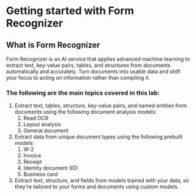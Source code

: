 # Getting started with Form Recognizer

## What is Form Recognizer
Form Recognizer is an AI service that applies advanced machine learning to extract text, key-value pairs, tables, and structures from documents automatically and accurately. Turn documents into usable data and shift your focus to acting on information rather than compiling it.

### The following are the main topics covered in this lab:
1. Extract text, tables, structure, key-value pairs, and named entities from documents using the following document analysis models:
    1. Read OCR
    2. Layout analysis
    3. General document
2. Extract data from unique document types using the following prebuilt models:
    1. W-2
    2. Invoice
    3. Receipt
    4. Identity document (ID)
    5. Business card
3. Extract text, structure, and fields from models trained with your data, so they're tailored to your forms and documents using custom models.